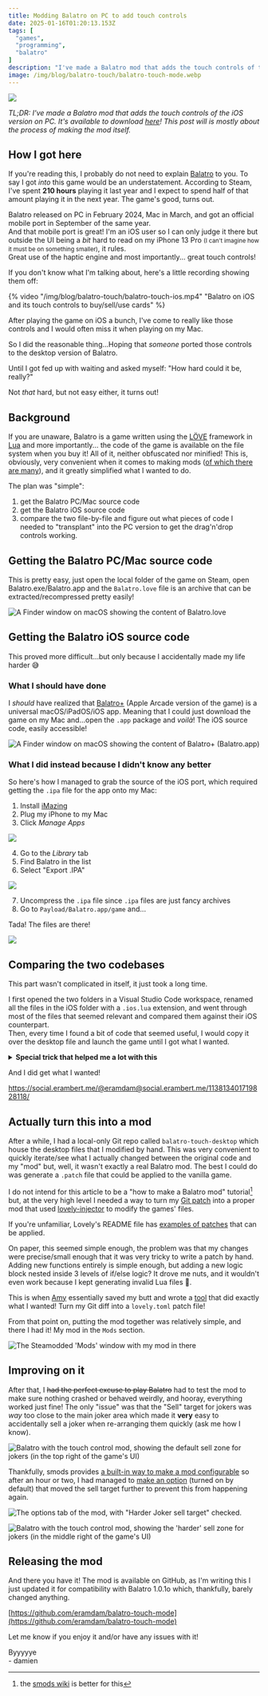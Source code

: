 ```yaml
---
title: Modding Balatro on PC to add touch controls
date: 2025-01-16T01:20:13.153Z
tags: [
  "games",
  "programming",
  "balatro"
]
description: "I've made a Balatro mod that adds the touch controls of the iOS version on PC. It's available to download at https://github.com/eramdam/balatro-touch-mode! This post will is mostly about the process of making the mod itself."
image: /img/blog/balatro-touch/balatro-touch-mode.webp
---
```


![](/img/blog/balatro-touch/balatro-touch-mode.webp)

_TL;DR: I've made a Balatro mod that adds the touch controls of the iOS version on PC. It's available to download [here](https://github.com/eramdam/balatro-touch-mode)! This post will is mostly about the process of making the mod itself._

## How I got here

If you're reading this, I probably do not need to explain [Balatro](https://www.playbalatro.com/) to you. To say I got _into_ this game would be an understatement. According to Steam, I've spent **210 hours** playing it last year and I expect to spend half of that amount playing it in the next year. The game's good, turns out.  

Balatro released on PC in February 2024, Mac in March, and got an official mobile port in September of the same year.   
And that mobile port is great! I'm an iOS user so I can only judge it there but outside the UI being a _bit_ hard to read on my iPhone 13 Pro <small>(I can't imagine how it must be on something smaller)</small>, it rules.   
Great use of the haptic engine and most importantly... great touch controls! 

If you don't know what I'm talking about, here's a little recording showing them off:

{% video "/img/blog/balatro-touch/balatro-touch-ios.mp4" "Balatro on iOS and its touch controls to buy/sell/use cards" %}

After playing the game on iOS a bunch, I've come to really like those controls and I would often miss it when playing on my Mac.    

So I did the reasonable thing...Hoping that _someone_ ported those controls to the desktop version of Balatro.

Until I got fed up with waiting and asked myself: "How hard could it be, really?"

Not _that_ hard, but not easy either, it turns out!

## Background

If you are unaware, Balatro is a game written using the [LÖVE](https://love2d.org/) framework in [Lua](https://www.lua.org/) and more importantly... the code of the game is available on the file system when you buy it! All of it, neither obfuscated nor minified! This is, obviously, very convenient when it comes to making mods ([of which there are many](https://github.com/jie65535/awesome-balatro)), and it greatly simplified what I wanted to do.

The plan was "simple":
1. get the Balatro PC/Mac source code
2. get the Balatro iOS source code
3. compare the two file-by-file and figure out what pieces of code I needed to "transplant" into the PC version to get the drag'n'drop controls working.

## Getting the Balatro PC/Mac source code

This is pretty easy, just open the local folder of the game on Steam, open Balatro.exe/Balatro.app and the `Balatro.love` file is an archive that can be extracted/recompressed pretty easily! 

![](/img/blog/balatro-touch/balatro-folder-dark.webp "A Finder window on macOS showing the content of Balatro.love")


## Getting the Balatro iOS source code

This proved more difficult...but only because I accidentally made my life harder 😅 

### What I should have done

I _should_ have realized that [Balatro+](https://apps.apple.com/us/app/balatro/id6502451661) (Apple Arcade version of the game) is a universal macOS/iPadOS/iOS app. Meaning that I could just download the game on my Mac and...open the `.app` package and _voilà_! The iOS source code, easily accessible!

![](/img/blog/balatro-touch/balatro-ios-apple-arcade.webp "A Finder window on macOS showing the content of Balatro+ (Balatro.app)")

### What I did instead because I didn't know any better

So here's how I managed to grab the source of the iOS port, which required getting the `.ipa` file for the app onto my Mac:

1. Install [iMazing](https://imazing.com/)
2. Plug my iPhone to my Mac
3. Click _Manage Apps_ 

![](/img/blog/balatro-touch/balatro-imazing.webp)


4. Go to the _Library_ tab
5. Find Balatro in the list
6. Select "Export .IPA"

![](/img/blog/balatro-touch/balatro-imazing-library.webp)

7. Uncompress the `.ipa` file since `.ipa` files are just fancy archives
8. Go to `Payload/Balatro.app/game` and...

Tada! The files are there!

![](/img/blog/balatro-touch/balatro-ios-folder.webp)


## Comparing the two codebases

This part wasn't complicated in itself, it just took a long time. 

I first opened the two folders in a Visual Studio Code workspace, renamed all the files in the iOS folder with a `.ios.lua` extension, and went through most of the files that seemed relevant and compared them against their iOS counterpart.    
Then, every time I found a bit of code that seemed useful, I would copy it over the desktop file and launch the game until I got what I wanted.  

<details>
<summary>
  <strong>
    Special trick that helped me a lot with this
  </strong>
</summary>

So you know how I said earlier that the source code of Balatro is just _there_ in an "archive"? Well, on macOS, you can abuse symlinks to have `Balatro.love` point to a modified copy of the code, which makes it easy to quickly test changes!

![](/img/blog/balatro-touch/balatro-mac-symlink.webp "A Finder window inside the Balatro game files with `Balatro.love` being a symlink")
</details>

And I did get what I wanted!

https://social.erambert.me/@eramdam@social.erambert.me/113813401719828118/

## Actually turn this into a mod

After a while, I had a local-only Git repo called `balatro-touch-desktop` which house the desktop files that I modified by hand. This was very convenient to quickly iterate/see what I actually changed between the original code and my "mod" but, well, it wasn't exactly a real Balatro mod. The best I could do was generate a `.patch` file that could be applied to the vanilla game.

I do not intend for this article to be a "how to make a Balatro mod" tutorial[^1] but, at the very high level I needed a way to turn my [Git patch](https://github.com/eramdam/balatro-touch-mode/blob/main/touch-mode/touch-mode.patch) into a proper mod that used [lovely-injector](https://github.com/ethangreen-dev/lovely-injector) to modify the games' files.

If you're unfamiliar, Lovely's README file has [examples of patches](https://github.com/ethangreen-dev/lovely-injector?tab=readme-ov-file#patches) that can be applied.

On paper, this seemed simple enough, the problem was that my changes were precise/small enough that it was very tricky to write a patch by hand. Adding new functions entirely is simple enough, but adding a new logic block nested inside 3 levels of if/else logic? It drove me nuts, and it wouldn't even work because I kept generating invalid Lua files 🫠. 

This is when [Amy](https://github.com/a-e-m) essentially saved my butt and wrote a [tool](https://github.com/a-e-m/lovely-differ) that did exactly what I wanted! Turn my Git diff into a `lovely.toml` patch file!

From that point on, putting the mod together was relatively simple, and there I had it! My mod in the `Mods` section.

![](/img/blog/balatro-touch/balatro-touch-mods-list.webp "The Steamodded 'Mods' window with my mod in there")

## Improving on it

After that, I ~~had the perfect excuse to play Balatro~~ had to test the mod to make sure nothing crashed or behaved weirdly, and hooray, everything worked just fine! The only "issue" was that the "Sell" target for jokers was _way_ too close to the main joker area which made it **very** easy to accidentally sell a joker when re-arranging them quickly (ask me how I know).

![](/img/blog/balatro-touch/balatro-touch-og-sell-zone.webp "Balatro with the touch control mod, showing the default sell zone for jokers (in the top right of the game's UI)")

Thankfully, smods provides [a built-in way to make a mod configurable](https://github.com/Steamodded/smods/wiki/Mod-functions#modconfig_tab) so after an hour or two, I had managed to [make an option](https://github.com/eramdam/balatro-touch-mode/commit/b6c2bf5590470a30b36d66ad35d08a899b984a11) (turned on by default) that moved the sell target further to prevent this from happening again.

![](/img/blog/balatro-touch/balatro-mod-option.webp "The options tab of the mod, with \"Harder Joker sell target\" checked.")

![](/img/blog/balatro-touch/balatro-harder-sell.webp "Balatro with the touch control mod, showing the 'harder' sell zone for jokers (in the middle right of the game's UI)")

## Releasing the mod

And there you have it! The mod is available on GitHub, as I'm writing this I just updated it for compatibility with Balatro 1.0.1o which, thankfully, barely changed anything.

[https://github.com/eramdam/balatro-touch-mode](https://github.com/eramdam/balatro-touch-mode)

Let me know if you enjoy it and/or have any issues with it!

Byyyyye  
\- damien


[^1]: the [smods wiki](https://github.com/Steamodded/smods/wiki/Your-First-Mod) is better for this